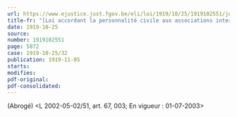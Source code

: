 ```yaml
---
url: https://www.ejustice.just.fgov.be/eli/loi/1919/10/25/1919102551/justel
title-fr: "[Loi accordant la personnalité civile aux associations internationales poursuivant un but philanthropique, religieux, scientifique, artistique ou pédagogique] (L 06-12-1954, art. 1) - (NOTE : Consultation des versions antérieures à partir du 01-01-1987 et mise à jour au 09-08-2000) Voir modification(s)"
date: 1919-10-25
source:
number: 1919102551
page: 5872
case: 1919-10-25/32
publication: 1919-11-05
starts:
modifies:
pdf-original:
pdf-consolidated:
---
```


(Abrogé) <L 2002-05-02/51, art. 67, 003;  En vigueur :  01-07-2003>

